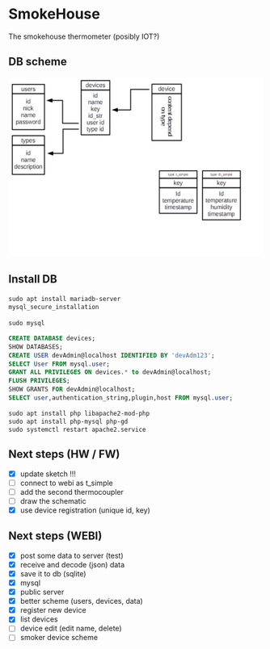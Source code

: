 # SmokeHouse

The smokehouse thermometer (posibly IOT?)

## DB scheme ##

![Database scheme](/doc/db_scheme.png)

## Install DB ##

```
sudo apt install mariadb-server
mysql_secure_installation

sudo mysql
```

```sql
CREATE DATABASE devices;
SHOW DATABASES;
CREATE USER devAdmin@localhost IDENTIFIED BY 'devAdm123';
SELECT User FROM mysql.user;
GRANT ALL PRIVILEGES ON devices.* to devAdmin@localhost;
FLUSH PRIVILEGES;
SHOW GRANTS FOR devAdmin@localhost;
SELECT user,authentication_string,plugin,host FROM mysql.user;
```

```
sudo apt install php libapache2-mod-php
sudo apt install php-mysql php-gd
sudo systemctl restart apache2.service
```

## Next steps (HW / FW) ##

- [X] update sketch !!!
- [ ] connect to webi as t_simple
- [ ] add the second thermocoupler
- [ ] draw the schematic
- [X] use device registration (unique id, key)

## Next steps (WEBI) ##

- [X] post some data to server (test)
- [X] receive and decode (json) data
- [X] save it to db (sqlite)
- [X] mysql
- [X] public server
- [X] better scheme (users, devices, data)
- [X] register new device
- [X] list devices
- [ ] device edit (edit name, delete)
- [ ] smoker device scheme
